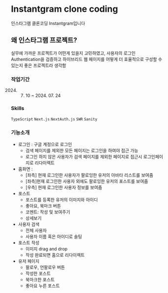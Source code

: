 # Instantgram clone coding

인스타그램 클론코딩 Instantgram입니다

## 왜 인스타그램 프로젝트?

실무에 가까운 프로젝트가 어떤게 있을지 고민하였고, 사용자의 로그인 Authentication을 검증하고 하이브리드 웹 페이지를 어떻게 더 효율적으로 구성할 수 있는지 좋은 프로젝트라 생각함

### 작업기간

2024. 7.  10 ~ 2024. 07. 24

### Skills

`TypeScript` `Next.js` `NextAuth.js` `SWR` `Sanity`

### 기능소개

- 로그인 : 구글 계정으로 로그인
  - 검색 페이지를 제외한 모든 페이지는 로그인을 하여야 접근 가능
  - 로그인 하지 않은 사용자가 검색 페이지를 제외한 페이지로 접근시 로그인페이지로 리다이렉트
- 홈화면 :
  - [좌측] 현재 로그인한 사용자가 팔로잉한 유저의 아바타 리스트를 보여줌
  - [좌측]현재 로그인한 사용자 외에도 팔로잉한 유저의 포스트를 보여줌
  - [우측] 현재 로그인한 사용자 정보를 보여줌
- 포스트
  - 포스트를 등록한 유저의 이미지와 아이디
  - 좋아요, 북마크 버튼
  - 코멘트: 작성 및 보여주기
  - 상세보기
- 사용자 검색
  - 전체 사용자
  - 사용자 이름 혹은 아이디로 솔팅
- 포스트 작성
  - 이미지 drag and drop
  - 작성 완료되면 홈으로 리다이렉트
- 유저 페이지
  - 팔로우, 언팔로우 버튼
  - 작성한 포스트
  - 북마크한 포스트
  - 좋아요 누른 포스트
